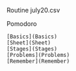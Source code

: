 Routine
    july20.csv

Pomodoro

	[Basics](Basics)
    [Sheet](Sheet)
	[Stages](Stages)
	[Problems](Problems)
	[Remember](Remember)
